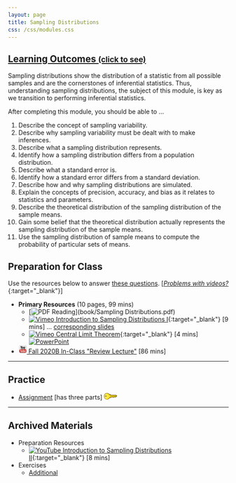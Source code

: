 ```yaml
---
layout: page
title: Sampling Distributions
css: /css/modules.css
---
```


<div class="panel-group-ILOs">
  <div class="panel panel-default">
    <div class="panel-heading">
      <h2 class="panel-title">
        <a data-toggle="collapse" href="#ILOs">Learning Outcomes <small>(click to see)</small></a>
      </h2>
    </div>
    <div id="ILOs" class="panel-collapse collapse">
      <div class="panel-body">
Sampling distributions show the distribution of a statistic from all possible samples and are the cornerstones of inferential statistics.  Thus, understanding sampling distributions, the subject of this module, is key as we transition to performing inferential statistics.

<p>After completing this module, you should be able to ...</p>

<ol>
  <li>Describe the concept of sampling variability.</li>
  <li>Describe why sampling variability must be dealt with to make inferences.</li>
  <li>Describe what a sampling distribution represents.</li>
  <li>Identify how a sampling distribution differs from a population distribution.</li>
  <li>Describe what a standard error is.</li>
  <li>Identify how a standard error differs from a standard deviation.</li>
  <li>Describe how and why sampling distributions are simulated.</li>
  <li>Explain the concepts of precision, accuracy, and bias as it relates to statistics and parameters.</li>
  <li>Describe the theoretical distribution of the sampling distribution of the sample means.</li>
  <li>Gain some belief that the theoretical distribution actually represents the sampling distribution of the sample means.</li>
  <li>Use the sampling distribution of sample means to compute the probability of particular sets of means.</li>
</ol>
      </div>
    </div>
  </div>
</div>

## Preparation for Class

Use the resources below to answer [these questions](Prep/SamplingDist). [[*Problems with videos?*](../resources/FAQs/videos){:target="_blank"}]

* **Primary Resources** (10 pages, 99 mins)
  * [![PDF](../img/pdf.png) Reading](book/Sampling Distributions.pdf)
  * [![Vimeo](../img/dhovid.png) Introduction to Sampling Distributions I](https://vimeo.com/user45324800/smplngd-intro){:target="_blank"} [9 mins] ... [corresponding slides](PPT/SamplingDist_PPT.pptx)
  * [![Vimeo](../img/dhovid.png) Central Limit Theorem](https://vimeo.com/user45324800/smplngd-clt){:target="_blank"} [4 mins] [![PowerPoint](../img/ppt.png)](PPT/SamplingDist_PPT2.pptx)
* [![YouTube](../img/youtube.png) Fall 2020B In-Class "Review Lecture"](https://youtu.be/uJBvABzm4IA) [86 mins]

----

## Practice

* [Assignment](CE/SamplingDist_CE1) [has three parts] [![Decoration](../img/key.png)](CE/KEY_SamplingDist_CE)

----

## Archived Materials

* Preparation Resources
  * [![YouTube](../img/dhovid.png) Introduction to Sampling Distributions II](https://www.youtube.com/watch?v=Zbw-YvELsaM){:target="_blank"} [8 mins]
* Exercises
  * [Additional](CE/SamplingDist_CE4)
